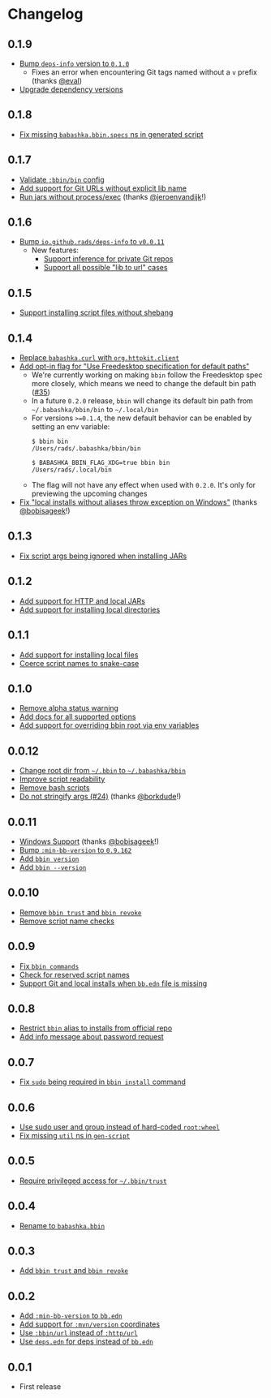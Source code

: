 # Changelog

## 0.1.9

- [Bump `deps-info` version to `0.1.0`](https://github.com/babashka/bbin/commit/a1291ab9a61996bcafb135ebadc775a3a07f92b0)
    - Fixes an error when encountering Git tags named without a `v` prefix (thanks [@eval](https://github.com/eval))
- [Upgrade dependency versions](https://github.com/babashka/bbin/commit/178fadcc4cfd0e239b279651a4dcfe5e85ab9633)

## 0.1.8

- [Fix missing `babashka.bbin.specs` ns in generated script](https://github.com/babashka/bbin/commit/9a67b1ed2e7c90fc4eedf2710d9ee8df34ea896b)

## 0.1.7

- [Validate `:bbin/bin` config](https://github.com/babashka/bbin/commit/b6fe7dc6ce2bc4ee56205e181e71634d503cca02)
- [Add support for Git URLs without explicit lib name](https://github.com/babashka/bbin/commit/2ef56e19109fab3e8150819a0eaa8f63298da43b)
- [Run jars without process/exec](https://github.com/babashka/bbin/commit/af7d140d4dfb109ca1930e1f77115289ec067967) (thanks [@jeroenvandijk](https://github.com/jeroenvandijk)!)

## 0.1.6

- [Bump `io.github.rads/deps-info` to `v0.0.11`](https://github.com/babashka/bbin/commit/82dbee1e0f472cf4f6dda82858c848ed5b4a0709)
    - New features:
        - [Support inference for private Git repos](https://github.com/babashka/bbin/issues/48)
        - [Support all possible "lib to url" cases](https://github.com/babashka/bbin/issues/3)

## 0.1.5

- [Support installing script files without shebang](https://github.com/babashka/bbin/commit/d4103e26db3c5c94f9ed7414c1d5fcd988b40e34)

## 0.1.4

- [Replace `babashka.curl` with `org.httpkit.client`](https://github.com/babashka/bbin/commit/55f942bfccb8e3095ba715e242c99a1c030cf0e9)
- [Add opt-in flag for "Use Freedesktop specification for default paths"](https://github.com/babashka/bbin/commit/6fde1b1dbfaef3063eb1eba4899a730bf703c792)
    - We're currently working on making `bbin` follow the Freedesktop spec more closely, which means we need to change the default bin path ([\#35](https://github.com/babashka/bbin/issues/35))
    - In a future `0.2.0` release, `bbin` will change its default bin path from `~/.babashka/bbin/bin` to `~/.local/bin`
    - For versions `>=0.1.4`, the new default behavior can be enabled by setting an env variable:
        ```
        $ bbin bin
        /Users/rads/.babashka/bbin/bin
      
        $ BABASHKA_BBIN_FLAG_XDG=true bbin bin
        /Users/rads/.local/bin
        ```
    - The flag will not have any effect when used with `0.2.0`. It's only for previewing the upcoming changes
- [Fix "local installs without aliases throw exception on Windows"](https://github.com/babashka/bbin/commit/748722178824d7e2ff76544bfc7c23def8ce708c) (thanks [@bobisageek](https://github.com/bobisageek)!)

## 0.1.3

- [Fix script args being ignored when installing JARs](https://github.com/babashka/bbin/commit/ac85b8f984c8a30683c219d8d0faa32ef91e93e2)

## 0.1.2

- [Add support for HTTP and local JARs](https://github.com/babashka/bbin/commit/58d48df19969aaf5e7ff8ea0b87330e2d1e67568)
- [Add support for installing local directories](https://github.com/babashka/bbin/commit/268de01de73f26e8256498d33f508c61a3c5663d)

## 0.1.1

- [Add support for installing local files](https://github.com/babashka/bbin/commit/675c5826a633e10a1e997870dcf0cb28867c411f)
- [Coerce script names to snake-case](https://github.com/babashka/bbin/commit/7235b2c291400f7074232c2ef1230fe3e9652f23)

## 0.1.0

- [Remove alpha status warning](https://github.com/babashka/bbin/commit/ea7dc1999a0e928ce749520d64d6a833e8bba686)
- [Add docs for all supported options](https://github.com/babashka/bbin/commit/add4e2b2613a7503e49110ca711f7815734e9aed)
- [Add support for overriding bbin root via env variables](https://github.com/babashka/bbin/commit/a24775cfd8637541caee42d320be4a3882bf5219)

## 0.0.12

- [Change root dir from `~/.bbin` to `~/.babashka/bbin`](https://github.com/babashka/bbin/commit/99a5d2684f4e979ff8f183a2ce8088f3df26b405)
- [Improve script readability](https://github.com/babashka/bbin/commit/04c2e1851eae335a8a1b57118b7a4af78c3f4b1c)
- [Remove bash scripts](https://github.com/babashka/bbin/commit/f889f1a53620f87ac42af54015d85ecf0f70c7d0)
- [Do not stringify args (#24)](https://github.com/babashka/bbin/commit/e5b8daf6b71e5e51e8fb948ba677eaa748416218) (thanks [@borkdude](https://github.com/borkdude)!)

## 0.0.11

- [Windows Support](https://github.com/babashka/bbin/commit/378e7e7728d19b7800798afe73f2d1d2e4831273) (thanks [@bobisageek](https://github.com/bobisageek)!)
- [Bump `:min-bb-version` to `0.9.162`](https://github.com/babashka/bbin/commit/52bc0d053abef6c0a7744d0eb2045096ad0dc533)
- [Add `bbin version`](https://github.com/babashka/bbin/commit/7e5bef4d077afc1f20a5aa288f317ffe1bb1a8e1)
- [Add `bbin --version`](https://github.com/babashka/bbin/commit/6e066bd2005d930d5f5171e8a678beb16bce8546)

## 0.0.10

- [Remove `bbin trust` and `bbin revoke`](https://github.com/babashka/bbin/commit/6c1b44cd5d09415779557084d63ca4af325acae1)
- [Remove script name checks](https://github.com/babashka/bbin/commit/3c0730011b1c74514600beb476fa7713d2c30671)

## 0.0.9

- [Fix `bbin commands`](https://github.com/babashka/bbin/commit/c341c270ea2d5744c156fc719a6579f6c48549d2)
- [Check for reserved script names](https://github.com/babashka/bbin/commit/52887c3f9948a8b4e466766dfd06d3a35d443277)
- [Support Git and local installs when `bb.edn` file is missing](https://github.com/babashka/bbin/commit/a0bc556fc44c2d70e83bc0c387a3f3c716c25743)

## 0.0.8

- [Restrict `bbin` alias to installs from official repo](https://github.com/babashka/bbin/commit/d343c37d7d045f294cff928319ffe7f9fa39617a)
- [Add info message about password request](https://github.com/babashka/bbin/commit/28911b65a21ac96b66fa47e10b16ffdf5680e4ab)

## 0.0.7

- [Fix `sudo` being required in `bbin install` command](https://github.com/babashka/bbin/commit/8fb8a8d2b8186ab0e22cde978cfeae3ce7ce4d1d)

## 0.0.6

- [Use sudo user and group instead of hard-coded `root:wheel`](https://github.com/babashka/bbin/commit/e3d77ac6e26b9676bf898e60142499c9738c1877)
- [Fix missing `util` ns in `gen-script`](https://github.com/babashka/bbin/commit/96c54c3e7ad3ab3d4af9cff0d830fc7c5f0ca5a8)

## 0.0.5

- [Require privileged access for `~/.bbin/trust`](https://github.com/babashka/bbin/commit/ae6ca2fb2ac5a8c763ebb475151b5eddd4426809)

## 0.0.4

- [Rename to `babashka.bbin`](https://github.com/babashka/bbin/commit/6322b4d2bbb6e44589875057123c8e59cc5dfe6d)

## 0.0.3

- [Add `bbin trust` and `bbin revoke`](https://github.com/babashka/bbin/commit/3aa49be0a35bd8f77a72b26ffc4ac452bec75684)

## 0.0.2

- [Add `:min-bb-version` to `bb.edn`](https://github.com/babashka/bbin/commit/af09bebea56720118ca80aacb0fedcd96acc9624)
- [Add support for `:mvn/version` coordinates](https://github.com/babashka/bbin/commit/a30f1747b2147616f949b947d01b6023e56ce477)
- [Use `:bbin/url` instead of `:http/url`](https://github.com/babashka/bbin/commit/c09a955c473a8838de79509190d6bc088931afba)
- [Use `deps.edn` for deps instead of `bb.edn`](https://github.com/babashka/bbin/commit/6295ae344e455b0e85fbe7da96ddda9acf7fdf89)

## 0.0.1

- First release
